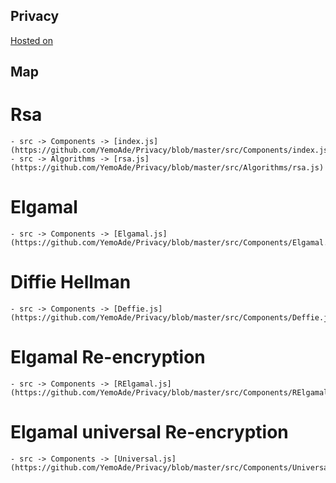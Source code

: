 ## Privacy
[Hosted on](https://privacy-programming.web.app)

## Map

# Rsa 
    - src -> Components -> [index.js](https://github.com/YemoAde/Privacy/blob/master/src/Components/index.js) 
    - src -> Algorithms -> [rsa.js](https://github.com/YemoAde/Privacy/blob/master/src/Algorithms/rsa.js)

# Elgamal
    - src -> Components -> [Elgamal.js](https://github.com/YemoAde/Privacy/blob/master/src/Components/Elgamal.js)

# Diffie Hellman
    - src -> Components -> [Deffie.js](https://github.com/YemoAde/Privacy/blob/master/src/Components/Deffie.js)

# Elgamal Re-encryption
    - src -> Components -> [RElgamal.js](https://github.com/YemoAde/Privacy/blob/master/src/Components/RElgamal.js)

# Elgamal universal Re-encryption
    - src -> Components -> [Universal.js](https://github.com/YemoAde/Privacy/blob/master/src/Components/Universal.js)
